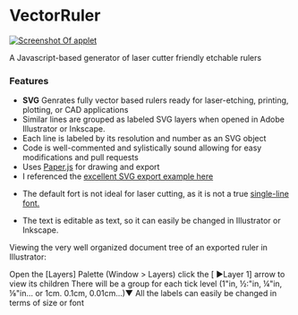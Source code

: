 VectorRuler
===========
[
![Screenshot Of applet](AppletScreenshot.png?raw=true "Screenshot Of applet")](http://robbbb.github.io/VectorRuler/)

A Javascript-based generator of laser cutter friendly etchable rulers
### Features
+  **SVG** Genrates fully vector based rulers ready for laser-etching, printing, plotting, or CAD applications
+ Similar lines are grouped as labeled SVG layers when opened in Adobe Illustrator or Inkscape.
+ Each line is labeled by its resolution and number as an SVG object
+ Code is well-commented and sylistically sound allowing for easy modifications and pull requests
+ Uses [Paper.js](http://paperjs.org/) for drawing and export
+ I referenced the [excellent SVG export example here](http://paperjs.org/features/#svg-import-and-export)
- The default fort is not ideal for laser cutting, as it is not a true [single-line font.](https://www.google.com/search?q=single+line+font&oq=single+line+font&aqs=chrome..69i57j69i60j69i65j69i59j69i61j69i60.2077j0j7&sourceid=chrome&es_sm=91&ie=UTF-8)
+ The text is editable as text, so it can easily be changed in Illustrator or Inkscape.


Viewing the very well organized document tree of an exported ruler in Illustrator:

Open the [Layers] Palette (Window > Layers)
click the [ ►Layer 1] arrow to view its children
There will be a group for each tick level (1"in, ½:"in, ¼"in, ⅛"in... or 1cm. 0.1cm, 0.01cm...)▼
All the labels can easily be changed in terms of size or font

